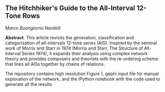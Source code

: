 
## The Hitchhiker's Guide to the All-Interval 12-Tone Rows

*Marco Buongiorno Nardelli*

**Abstract**. This article revisits the generation, classification and categorization of all-intervals 12-tone series (AIS). 
Inspired by the seminal work of Morris and Starr in 1974 (Morris and Starr, The Structure of All-Interval Series 1974), 
it expands their analysis using complex network theory and provides composers and theorists with the re-ordering scheme 
that links all AISs together by chains of relations.

The repository contains high resolution Figure 1, gephi input file for manual exploration of the network, and the IPython 
notebook with the code used to generate all the results
  
